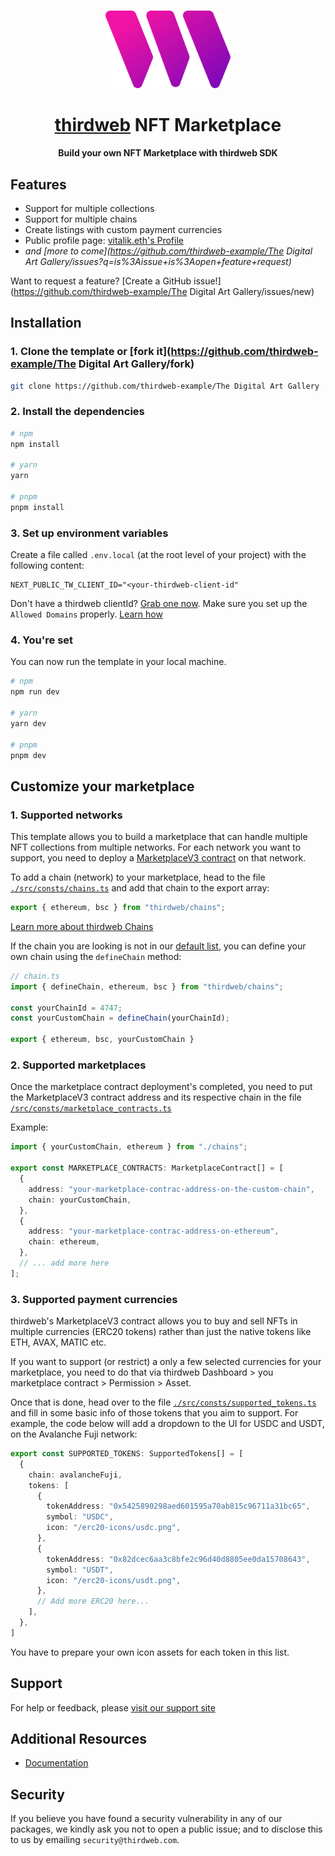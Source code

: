 
<p align="center">
    <br />
    <a href="https://thirdweb.com">
        <img src="https://github.com/thirdweb-dev/js/blob/main/legacy_packages/sdk/logo.svg?raw=true" width="200" alt=""/></a>
    <br />
</p>

<h1 align="center"><a href='https://thirdweb.com/'>thirdweb</a> NFT Marketplace</h1>

<p align="center"><strong>Build your own NFT Marketplace with thirdweb SDK</strong></p>

## Features
- Support for multiple collections
- Support for multiple chains
- Create listings with custom payment currencies
- Public profile page: [vitalik.eth's Profile](https://marketplace.thirdweb-preview.com/profile/vitalik.eth)
- _and [more to come](https://github.com/thirdweb-example/The Digital Art Gallery/issues?q=is%3Aissue+is%3Aopen+feature+request)_

Want to request a feature? [Create a GitHub issue!](https://github.com/thirdweb-example/The Digital Art Gallery/issues/new)

## Installation
### 1. Clone the template or [fork it](https://github.com/thirdweb-example/The Digital Art Gallery/fork)
```bash
git clone https://github.com/thirdweb-example/The Digital Art Gallery
```

### 2. Install the dependencies
```bash
# npm
npm install

# yarn
yarn

# pnpm
pnpm install
```

### 3. Set up environment variables
Create a file called `.env.local` (at the root level of your project) with the following content:
```
NEXT_PUBLIC_TW_CLIENT_ID="<your-thirdweb-client-id"
```
Don't have a thirdweb clientId? [Grab one now](https://thirdweb.com/dashboard/settings/api-keys). Make sure you set up the `Allowed Domains` properly. [Learn how](https://portal.thirdweb.com/account/api-keys)

### 4. You're set
You can now run the template in your local machine.
```bash
# npm
npm run dev

# yarn
yarn dev

# pnpm
pnpm dev
```

## Customize your marketplace

### 1. Supported networks
This template allows you to build a marketplace that can handle multiple NFT collections from multiple networks. For each network you want to support, you need to deploy a [MarketplaceV3 contract](https://thirdweb.com/thirdweb.eth/MarketplaceV3) on that network.

To add a chain (network) to your marketplace, head to the file [`./src/consts/chains.ts`](./src/consts/chains.ts) and add that chain to the export array:
```typescript
export { ethereum, bsc } from "thirdweb/chains";
```
[Learn more about thirdweb Chains](https://portal.thirdweb.com/typescript/v5/chain)

If the chain you are looking is not in our [default list](https://portal.thirdweb.com/references/typescript/v5/variables), you can define your own chain using the `defineChain` method:

```typescript
// chain.ts
import { defineChain, ethereum, bsc } from "thirdweb/chains";

const yourChainId = 4747;
const yourCustomChain = defineChain(yourChainId);

export { ethereum, bsc, yourCustomChain }
```

### 2. Supported marketplaces

Once the marketplace contract deployment's completed, you need to put the MarketplaceV3 contract address and its respective chain in the file [`/src/consts/marketplace_contracts.ts`](/src/consts/marketplace_contract.ts)

Example:
```typescript
import { yourCustomChain, ethereum } from "./chains";

export const MARKETPLACE_CONTRACTS: MarketplaceContract[] = [
  {
    address: "your-marketplace-contrac-address-on-the-custom-chain",
    chain: yourCustomChain,
  },
  {
    address: "your-marketplace-contrac-address-on-ethereum",
    chain: ethereum,
  },
  // ... add more here
];
```

### 3. Supported payment currencies

thirdweb's MarketplaceV3 contract allows you to buy and sell NFTs in multiple currencies (ERC20 tokens) rather than just the native tokens like ETH, AVAX, MATIC etc.

If you want to support (or restrict) a only a few selected currencies for your marketplace, you need to do that via thirdweb Dashboard > you marketplace contract > Permission > Asset.

Once that is done, head over to the file [`./src/consts/supported_tokens.ts`](./src/consts/supported_tokens.ts) and fill in some basic info of those tokens that you aim to support. For example, the code below will add a dropdown to the UI for USDC and USDT, on the Avalanche Fuji network:

```typescript
export const SUPPORTED_TOKENS: SupportedTokens[] = [
  {
    chain: avalancheFuji,
    tokens: [
      {
        tokenAddress: "0x5425890298aed601595a70ab815c96711a31bc65",
        symbol: "USDC",
        icon: "/erc20-icons/usdc.png",
      },
      {
        tokenAddress: "0x82dcec6aa3c8bfe2c96d40d8805ee0da15708643",
        symbol: "USDT",
        icon: "/erc20-icons/usdt.png",
      },
      // Add more ERC20 here...
    ],
  },
]
```
You have to prepare your own icon assets for each token in this list.

## Support

For help or feedback, please [visit our support site](https://thirdweb.com/support)

## Additional Resources

- [Documentation](https://portal.thirdweb.com/typescript/v5)

## Security

If you believe you have found a security vulnerability in any of our packages, we kindly ask you not to open a public issue; and to disclose this to us by emailing `security@thirdweb.com`.

